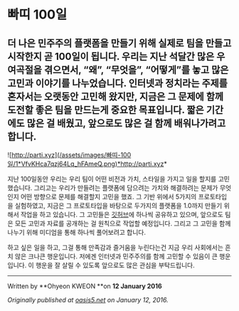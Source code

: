 
# 빠띠 100일

## 더 나은 민주주의 플랫폼을 만들기 위해 실제로 팀을 만들고 시작한지 곧 100일이 됩니다. 우리는 지난 석달간 많은 우여곡절을 겪으면서, “왜”, “무엇을”, “어떻게”를 놓고 많은 고민과 이야기를 나누었습니다. 인터넷과 정치라는 주제를 혼자서는 오랫동안 고민해 왔지만, 지금은 그 문제에 함께 도전할 좋은 팀을 만드는게 중요한 목표입니다. 짧은 기간에도 많은 걸 배웠고, 앞으로도 많은 걸 함께 배워나가려고 합니다.

![http://parti.xyz](/assets/images/빠띠-100일/1*VfvKHca7qzj64Lq_hFAmeQ.png)*http://parti.xyz*

지난 100일동안 우리는 우리 팀이 어떤 비전과 가치, 스타일을 가지고 일을 할지를 고민했습니다. 그리고는 우리가 만들려는 플랫폼에 담으려는 가치와 해결하려는 문제가 무엇인지 어떤 방향으로 문제를 해결할지 고민을 했죠. 그 기반 위에서 5가지의 프로토타입을 실험하였고, 지금은 그 프로토타입을 바탕으로 두가지의 플랫폼을 1.0까지 만들기 위해서 작업을 하고 있습니다. 그 고민들은 [깃허브](http://docs.parti.xyz)에 하나씩 공유하고 있으며, 앞으로도 팀은 모든 고민과 자료를 공개하는 걸 원칙으로 작업할 예정입니다. 그리고 그 고민을 함께 나누기 위해 미디엄을 통해 하나씩 풀어보려고 합니다.

하고 싶은 일을 하고, 그걸 통해 만족감과 즐거움을 누린다는건 지금 우리 사회에서는 흔치 않은 크나큰 행운입니다. 저에겐 인터넷과 민주주의를 함께 고민할 수 있음이 큰 행운입니다. 이 행운을 잘 살릴 수 있도록 앞으로도 많은 관심을 부탁드립니다.

*****

Written by **Ohyeon KWEON **on **12 January 2016**

*Originally published at [oasis5.net](http://oasis5.net/2016/01/12/%EB%B9%A0%EB%9D%A0-100%EC%9D%BC/) on January 12, 2016.*